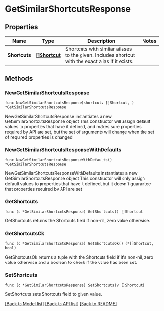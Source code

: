 # GetSimilarShortcutsResponse

## Properties

Name | Type | Description | Notes
------------ | ------------- | ------------- | -------------
**Shortcuts** | [**[]Shortcut**](Shortcut.md) | Shortcuts with similar aliases to the given. Includes shortcut with the exact alias if it exists. | 

## Methods

### NewGetSimilarShortcutsResponse

`func NewGetSimilarShortcutsResponse(shortcuts []Shortcut, ) *GetSimilarShortcutsResponse`

NewGetSimilarShortcutsResponse instantiates a new GetSimilarShortcutsResponse object
This constructor will assign default values to properties that have it defined,
and makes sure properties required by API are set, but the set of arguments
will change when the set of required properties is changed

### NewGetSimilarShortcutsResponseWithDefaults

`func NewGetSimilarShortcutsResponseWithDefaults() *GetSimilarShortcutsResponse`

NewGetSimilarShortcutsResponseWithDefaults instantiates a new GetSimilarShortcutsResponse object
This constructor will only assign default values to properties that have it defined,
but it doesn't guarantee that properties required by API are set

### GetShortcuts

`func (o *GetSimilarShortcutsResponse) GetShortcuts() []Shortcut`

GetShortcuts returns the Shortcuts field if non-nil, zero value otherwise.

### GetShortcutsOk

`func (o *GetSimilarShortcutsResponse) GetShortcutsOk() (*[]Shortcut, bool)`

GetShortcutsOk returns a tuple with the Shortcuts field if it's non-nil, zero value otherwise
and a boolean to check if the value has been set.

### SetShortcuts

`func (o *GetSimilarShortcutsResponse) SetShortcuts(v []Shortcut)`

SetShortcuts sets Shortcuts field to given value.



[[Back to Model list]](../README.md#documentation-for-models) [[Back to API list]](../README.md#documentation-for-api-endpoints) [[Back to README]](../README.md)


